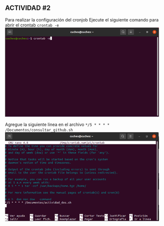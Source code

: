 ## ACTIVIDAD #2 

Para realizar la configuración del cronjob 
Ejecute el siguiente comando para abrir el crontab 
`crontab -e`
![](img/captura1.png)

Agregue la siguiente linea en el archivo 
`*/5 * * * * /Documentos/consultar_github.sh`
![](img/captura2.png)
